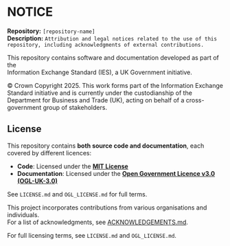 # NOTICE  
**Repository:** `[repository-name]`  
**Description:** `Attribution and legal notices related to the use of this repository, including acknowledgments of external contributions.`  
<!-- SPDX-License-Identifier: OGL-UK-3.0 -->  

This repository contains software and documentation developed as part of the  
Information Exchange Standard (IES), a UK Government initiative.  

© Crown Copyright 2025. This work forms part of the Information Exchange Standard initiative and is currently under the custodianship of the  
Department for Business and Trade (UK), acting on behalf of a cross-government group of stakeholders.  

## License  

This repository contains **both source code and documentation**, each covered by different licences:  
- **Code**: Licensed under the **[MIT License](LICENSE.md)**  
- **Documentation**: Licensed under the **[Open Government Licence v3.0 (OGL-UK-3.0)](OGL_LICENSE.md)**  

See `LICENSE.md` and `OGL_LICENSE.md` for full terms.  

This project incorporates contributions from various organisations and individuals.  
For a list of acknowledgments, see [ACKNOWLEDGEMENTS.md](ACKNOWLEDGEMENTS.md).  

For full licensing terms, see `LICENSE.md` and `OGL_LICENSE.md`.
